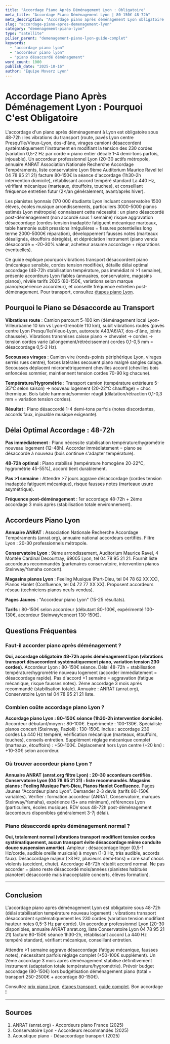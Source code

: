 ```yaml
---
title: "Accordage Piano Après Déménagement Lyon : Obligatoire"
meta_title: "Accordage Piano Déménagement Lyon | 80-150€ 48-72h"
meta_description: "Accordage piano après déménagement Lyon obligatoire 48-72h (80-150€). Vibrations désaccordent. 20-30 accordeurs Lyon, conservatoire, ANRAT."
slug: "accordage-piano-apres-demenagement-lyon"
category: "demenagement-piano-lyon"
type: "satellite"
pilier_parent: "demenagement-piano-lyon-guide-complet"
keywords:
  - "accordage piano lyon"
  - "accordeur piano lyon"
  - "piano désaccordé déménagement"
word_count: 1000
publish_date: "2025-10-16"
author: "Équipe Moverz Lyon"
---
```


# Accordage Piano Après Déménagement Lyon : Pourquoi C'est Obligatoire

L'accordage d'un piano après déménagement à Lyon est obligatoire sous 48-72h : les vibrations du transport (route, pavés Lyon centre Presqu'île/Vieux-Lyon, dos-d'âne, virages camion) désaccordent systématiquement l'instrument en modifiant la tension des 230 cordes (variation 0,5-2 Hz par corde = piano entier décalé 1-4 demi-tons parfois, injouable). Un accordeur professionnel Lyon (20-30 actifs métropole, annuaire ANRAT Association Nationale Recherche Accordage Tempéraments, liste conservatoire Lyon 9ème Auditorium Maurice Ravel tel 04 78 95 21 21) facture 80-150€ la séance d'accordage (1h30-2h intervention domicile), rétablissant accord tempéré standard La 440 Hz, vérifiant mécanique (marteaux, étouffoirs, touches), et conseillant fréquence entretien futur (2×/an généralement, avant/après hiver).

Les pianistes lyonnais (170 000 étudiants Lyon incluant conservatoire 1500 élèves, écoles musique arrondissements, particuliers 3000-5000 pianos estimés Lyon métropole) connaissent cette nécessité : un piano désaccordé post-déménagement (non accordé sous 1 semaine) risque aggravation désaccordage (cordes tension inadaptée fatiguent mécanique marteaux, table harmonie subit pressions irrégulières = fissures potentielles long terme 2000-5000€ réparation), développement fausses notes (marteaux désalignés, étouffoirs déréglés), et dépréciation instrument (piano vendu désaccordé = -20-30% valeur, acheteur assume accordage + réparations éventuelles).

Ce guide explique pourquoi vibrations transport désaccordent piano (mécanique sensible, cordes tension modifiée), détaille délai optimal accordage (48-72h stabilisation température, pas immédiat ni >1 semaine), présente accordeurs Lyon fiables (annuaires, conservatoire, magasins pianos), révèle tarifs 2025 (80-150€, variations selon marque piano/expérience accordeur), et conseille fréquence entretien post-déménagement. Pour transport, consultez [étapes piano Lyon](/blog/satellites/etapes-transport-piano-lyon).

## Pourquoi le Piano se Désaccorde au Transport

**Vibrations route** : Camion parcourt 5-100 km (déménagement local Lyon-Villeurbanne 10 km vs Lyon-Grenoble 110 km), subit vibrations routes (pavés centre Lyon Presqu'île/Vieux-Lyon, autoroute A43/A6/A7, dos-d'âne, joints chaussée). Vibrations transmises caisse piano → chevalet → cordes → tension cordes varie (allongement/rétrécissement cordes 0,1-0,5 mm = désaccordage 0,5-2 Hz).

**Secousses virages** : Camion vire (ronds-points périphérique Lyon, virages serrés rues centre), forces latérales secouent piano malgré sangles calage. Secousses déplacent micrométriquement chevilles accord (chevilles bois enfoncées sommier, maintiennent tension cordes 70-90 kg chacune).

**Température/Hygrométrie** : Transport camion (température extérieure 5-35°C selon saison) → nouveau logement (20-22°C chauffage) = choc thermique. Bois table harmonie/sommier réagit (dilatation/rétraction 0,1-0,3 mm = variation tension cordes).

**Résultat** : Piano désaccordé 1-4 demi-tons parfois (notes discordantes, accords faux, injouable musique exigeante).

## Délai Optimal Accordage : 48-72h

**Pas immédiatement** : Piano nécessite stabilisation température/hygrométrie nouveau logement (12-48h). Accorder immédiatement = piano se désaccorde à nouveau (bois continue s'adapter température).

**48-72h optimal** : Piano stabilisé (température homogène 20-22°C, hygrométrie 45-55%), accord tient durablement.

**Pas >1 semaine** : Attendre >7 jours aggrave désaccordage (cordes tension inadaptée fatiguent mécanique), risque fausses notes (marteaux usure asymétrique).

**Fréquence post-déménagement** : 1er accordage 48-72h + 2ème accordage 3 mois après (stabilisation totale environnement).

## Accordeurs Piano Lyon

**Annuaire ANRAT** : Association Nationale Recherche Accordage Tempéraments (anrat.org), annuaire national accordeurs certifiés. Filtre Lyon : 20-30 professionnels métropole.

**Conservatoire Lyon** : 9ème arrondissement, Auditorium Maurice Ravel, 4 Montée Cardinal Decourtray, 69005 Lyon, tel 04 78 95 21 21. Fournit liste accordeurs recommandés (partenaires conservatoire, intervention pianos Steinway/Yamaha concert).

**Magasins pianos Lyon** : Feeling Musique (Part-Dieu, tel 04 78 62 XX XX), Pianos Hanlet (Confluence, tel 04 72 77 XX XX). Proposent accordeurs réseau (techniciens pianos neufs vendus).

**Pages Jaunes** : "Accordeur piano Lyon" (15-25 résultats).

**Tarifs** : 80-150€ selon accordeur (débutant 80-100€, expérimenté 100-130€, accordeur Steinway/concert 130-150€).

## Questions Fréquentes

### Faut-il accorder piano après déménagement ?

**Oui, accordage obligatoire 48-72h après déménagement Lyon (vibrations transport désaccordent systématiquement piano, variation tension 230 cordes).** Accordeur Lyon : 80-150€ séance. Délai 48-72h = stabilisation température/hygrométrie nouveau logement (accorder immédiatement = désaccordage rapide). Pas d'accord >1 semaine = aggravation (fatigue mécanique, risque fausses notes). 2ème accordage 3 mois après recommandé (stabilisation totale). Annuaire : ANRAT (anrat.org), Conservatoire Lyon tel 04 78 95 21 21 liste.

### Combien coûte accordage piano Lyon ?

**Accordage piano Lyon : 80-150€ séance (1h30-2h intervention domicile).** Accordeur débutant/moyen : 80-100€. Expérimenté : 100-130€. Spécialiste pianos concert (Steinway, Fazioli) : 130-150€. Inclus : accordage 230 cordes La 440 Hz tempéré, vérification mécanique (marteaux, étouffoirs, touches), conseils entretien. Supplément réglage mécanique complet (marteaux, étouffoirs) : +50-100€. Déplacement hors Lyon centre (+20 km) : +10-30€ selon accordeur.

### Où trouver accordeur piano Lyon ?

**Annuaire ANRAT (anrat.org filtre Lyon) : 20-30 accordeurs certifiés. Conservatoire Lyon (04 78 95 21 21) : liste recommandés. Magasins pianos : Feeling Musique Part-Dieu, Pianos Hanlet Confluence.** Pages Jaunes "Accordeur piano Lyon". Demander 2-3 devis (tarifs 80-150€ variables). Vérifier : formation accordeur (ANRAT, Conservatoire, marques Steinway/Yamaha), expérience (5+ ans minimum), références Lyon (particuliers, écoles musique). RDV sous 48-72h post-déménagement (accordeurs disponibles généralement 3-7j délai).

### Piano désaccordé après déménagement normal ?

**Oui, totalement normal (vibrations transport modifient tension cordes systématiquement, aucun transport évite désaccordage même conduite douce suspension amortie).** Ampleur : désaccordage léger (0,5-1 Hz/corde, audible oreille musicale) à moyen (1-3 Hz, très audible, accords faux). Désaccordage majeur (>3 Hz, plusieurs demi-tons) = rare sauf chocs violents (accident, chute). Accordage 48-72h rétablit accord normal. Ne pas accorder = piano reste désaccordé mois/années (pianistes habitués pianotent désaccordé mais inacceptable concerts, élèves formation).

---

## Conclusion

L'accordage piano après déménagement Lyon est obligatoire sous 48-72h (délai stabilisation température nouveau logement) : vibrations transport désaccordent systématiquement les 230 cordes (variation tension modifiant hauteur notes 0,5-3 Hz par corde). Un accordeur professionnel Lyon (20-30 disponibles, annuaire ANRAT anrat.org, liste Conservatoire Lyon 04 78 95 21 21) facture 80-150€ séance 1h30-2h, rétablissant accord La 440 Hz tempéré standard, vérifiant mécanique, conseillant entretien.

Attendre >1 semaine aggrave désaccordage (fatigue mécanique, fausses notes), nécessitant parfois réglage complet (+50-100€ supplément). Un 2ème accordage 3 mois après déménagement stabilise définitivement instrument (adaptation totale température/hygrométrie). Prévoir budget accordage (80-150€) lors budgétisation déménagement piano (total = transport 250-2500€ + accordage 80-150€).

Consultez [prix piano Lyon](/blog/demenagement-piano-lyon/prix-demenagement-piano-droit-lyon), [étapes transport](/blog/satellites/etapes-transport-piano-lyon), [guide complet](/blog/demenagement-piano-lyon/demenagement-piano-lyon-guide-complet). Bon accordage !

---

## Sources

1. ANRAT (anrat.org) - Accordeurs piano France (2025)
2. Conservatoire Lyon - Accordeurs recommandés (2025)
3. Acoustique piano - Désaccordage transport (2025)


